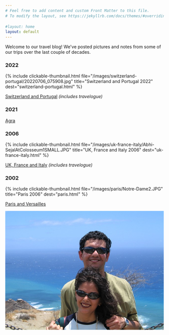 ```yaml
---
# Feel free to add content and custom Front Matter to this file.
# To modify the layout, see https://jekyllrb.com/docs/themes/#overriding-theme-defaults

#layout: home
layout: default
---
```


Welcome to our travel blog! We've posted pictures and notes from some of our trips over the last couple of decades.

### 2022
{% include clickable-thumbnail.html file="/images/switzerland-portugal/20220706_075908.jpg" title="Switzerland and Portugal 2022" dest="switzerland-portugal.html" %}

[Switzerland and Portugal](switzerland-portugal.md) _(includes travelogue)_

### 2021
[Agra](agra.md)

### 2006
{% include clickable-thumbnail.html file="/images/uk-france-italy/Abhi-SejalAtColosseum1SMALL.JPG" title="UK, France and Italy 2006" dest="uk-france-italy.html" %}

[UK, France and Italy](uk-france-italy.md) _(includes travelogue)_

### 2002

{% include clickable-thumbnail.html file="/images/paris/Notre-Dame2.JPG" title="Paris 2006" dest="paris.html" %}

[Paris and Versailles](paris.md)

![Welcome picture](/images/AbhiSejalOnDiamondHeadSMALL.jpg)
